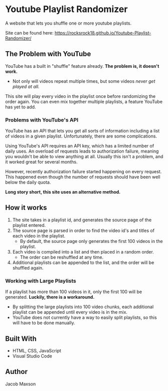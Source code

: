 # Youtube Playlist Randomizer

A website that lets you shuffle one or more youtube playlists.

Site can be found here: https://rocksrock18.github.io/Youtube-Playlist-Randomizer/

## The Problem with YouTube

YouTube has a built in "shuffle" feature already. **The problem is, it doesn't work.**
- Not only will videos repeat multiple times, but some videos *never get played at all.*

This site will play every video in the playlist once before randomizing the order again. You can even mix together multiple playlists, a feature YouTube has yet to add.

### Problems with YouTube's API

YouTube has an API that lets you get all sorts of information including a list of videos in a given playlist. Unfortunately, there are some complications.

Using YouTube's API requires an API key, which has a limited number of daily uses. An overload of requests leads to authorization failure, meaning you wouldn't be able to view anything at all. Usually this isn't a problem, and it worked great for several months.

However, recently authorization failure started happening on every request. This happened even though the number of requests should have been well below the daily quota.

**Long story short, this site uses an alternative method.**

## How it works

1. The site takes in a playlist id, and generates the source page of the playlist entered.
2. The source page is parsed in order to find the video id's and titles of each video in the playlist.
   - By default, the source page only generates the first 100 videos in the playlist.
3. Each video is compiled into a list and then placed in a random order.
   - The order can be reshuffled at any time.
4. Additional playlists can be appended to the list, and the order will be shuffled again.

### Working with Large Playlists

If a playlist has more than 100 videos in it, only the first 100 will be generated. **Luckily, there is a workaround.**

* By splitting the large playlists into 100 video chunks, each additional playlist can be appended until every video is in the mix.
* YouTube does not currently have a way to easily split playlists, so this will have to be done manually.

## Built With
* HTML, CSS, JavaScript
* Visual Studio Code

## Author
Jacob Maxson
